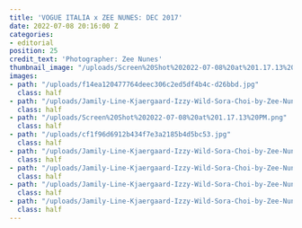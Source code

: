 ```yaml
---
title: 'VOGUE ITALIA x ZEE NUNES: DEC 2017'
date: 2022-07-08 20:16:00 Z
categories:
- editorial
position: 25
credit_text: 'Photographer: Zee Nunes'
thumbnail_image: "/uploads/Screen%20Shot%202022-07-08%20at%201.17.13%20PM-9b1618.png"
images:
- path: "/uploads/f14ea120477764deec306c2ed5df4b4c-d26bbd.jpg"
  class: half
- path: "/uploads/Jamily-Line-Kjaergaard-Izzy-Wild-Sora-Choi-by-Zee-Nunes-for-Vogue-Italia-December-2017-%20(9).jpg"
  class: half
- path: "/uploads/Screen%20Shot%202022-07-08%20at%201.17.13%20PM.png"
  class: half
- path: "/uploads/cf1f96d6912b434f7e3a2185b4d5bc53.jpg"
  class: half
- path: "/uploads/Jamily-Line-Kjaergaard-Izzy-Wild-Sora-Choi-by-Zee-Nunes-for-Vogue-Italia-December-2017-%20(2).jpg"
  class: half
- path: "/uploads/Jamily-Line-Kjaergaard-Izzy-Wild-Sora-Choi-by-Zee-Nunes-for-Vogue-Italia-December-2017-%20(3).jpg"
  class: half
- path: "/uploads/Jamily-Line-Kjaergaard-Izzy-Wild-Sora-Choi-by-Zee-Nunes-for-Vogue-Italia-December-2017-%20(6).jpg"
  class: half
- path: "/uploads/Jamily-Line-Kjaergaard-Izzy-Wild-Sora-Choi-by-Zee-Nunes-for-Vogue-Italia-December-2017-%20(1).jpg"
  class: half
---
```


